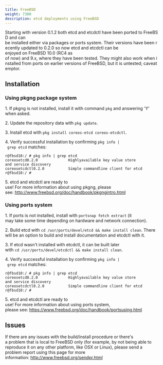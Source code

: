 ```yaml
---
title: FreeBSD
weight: 7300
description: etcd deployments using FreeBSD 
---
```


Starting with version 0.1.2 both etcd and etcdctl have been ported to FreeBSD and can be installed either via packages or ports system. Their versions have been recently updated to 0.2.0 so now etcd and etcdctl can be enjoyed on FreeBSD 10.0 (RC4 as of now) and 9.x, where they have been tested. They might also work when installed from ports on earlier versions of FreeBSD, but it is untested; caveat emptor.

## Installation

### Using pkgng package system

1. If pkg­ng is not installed, install it with command `pkg` and answering 'Y' when asked.

2. Update the repository data with `pkg update`.

3. Install etcd with `pkg install coreos-etcd coreos-etcdctl`.

4. Verify successful installation by confirming `pkg info | grep etcd` matches:

```
r@fbsd­10:/ # pkg info | grep etcd
coreos­etcd­0.2.0              Highly­available key value store and service discovery
coreos­etcdctl­0.2.0           Simple commandline client for etcd
r@fbsd­10:/ #
```

5. etcd and etcdctl are ready to use! For more information about using pkgng, please see: http://www.freebsd.org/doc/handbook/pkgng­intro.html
 
### Using ports system

1. If ports is not installed, install with `portsnap fetch extract` (it may take some time depending on hardware and network connection).

2. Build etcd with `cd /usr/ports/devel/etcd && make install clean`. There will be an option to build and install documentation and etcdctl with it.

3. If etcd wasn't installed with etcdctl, it can be built later with `cd /usr/ports/devel/etcdctl && make install clean`.

4. Verify successful installation by confirming `pkg info | grep etcd` matches:
 

```
r@fbsd­10:/ # pkg info | grep etcd
coreos­etcd­0.2.0              Highly­available key value store and service discovery
coreos­etcdctl­0.2.0           Simple commandline client for etcd
r@fbsd­10:/ #
```

5. etcd and etcdctl are ready to use! For more information about using ports system, please see: https://www.freebsd.org/doc/handbook/ports­using.html

## Issues

If there are any issues with the build/install procedure or there's a problem that is local to FreeBSD only (for example, by not being able to reproduce it on any other platform, like OSX or Linux), please send a problem report using this page for more information: http://www.freebsd.org/send­pr.html
